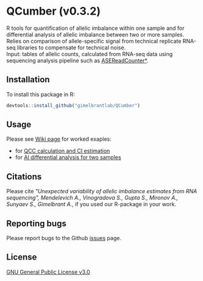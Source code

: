 
# QCumber (v0.3.2)

R tools for quantification of allelic imbalance within one sample and for differential analysis of allelic imbalance between two or more samples. Relies on comparison of allele-specific signal from technical replicate RNA-seq libraries to compensate for technical noise.  
Input: tables of allelic counts, calculated from RNA-seq data using sequencing analysis pipeline such as [ASEReadCounter*](https://github.com/gimelbrantlab/ASEReadCounter_star).

## Installation

To install this package in R:

``` r
devtools::install_github("gimelbrantlab/QCumber")
```

## Usage

Please see [Wiki page](https://github.com/gimelbrantlab/QCumber/wiki) for worked exaples:
* for [QCC calculation and CI estimation](https://github.com/gimelbrantlab/QCumber/wiki/Use-case-1:-One-biological-sample)
* for [AI differential analysis for two samples](https://github.com/gimelbrantlab/QCumber/wiki/Use-case-2:-Differential-AI-analysis)

## Citations

Please cite _"Unexpected variability of allelic imbalance estimates from RNA sequencing", Mendelevich A.*, Vinogradova S.*, Gupta S., Mironov A., Sunyaev S., Gimelbrant A._, if you used our R-package in your work.

## Reporting bugs

Please report bugs to the Github [issues](https://github.com/gimelbrantlab/QCumber/issues) page.

## License

[GNU General Public License v3.0](https://github.com/gimelbrantlab/QCumber/blob/master/LICENSE)



